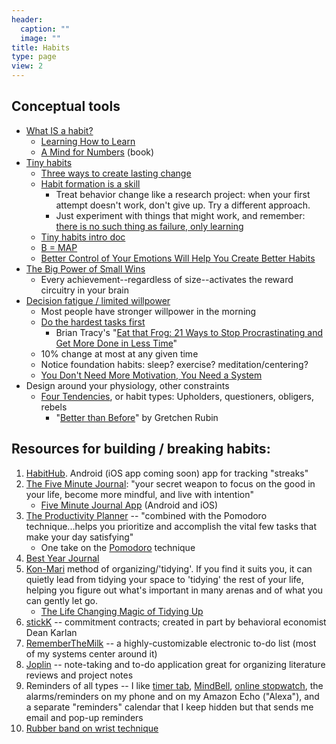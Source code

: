 ```yaml
---
header:
  caption: ""
  image: ""
title: Habits
type: page
view: 2
---
```


<H2>Conceptual tools</H2>
<ul>
 	<li><a href="https://www.coursera.org/lecture/learning-how-to-learn/zombies-everywhere-p7wRU">What IS a habit?</a>
<ul>
 	<li><a href="https://www.coursera.org/learn/learning-how-to-learn">Learning How to Learn</a></li>
 	<li><a href="https://barbaraoakley.com/books/a-mind-for-numbers/">A Mind for Numbers</a> (book)</li>
</ul>
</li>
 	<li><a href="https://www.tinyhabits.com/book">Tiny habits</a>
<ul>
 	<li><a href="https://vimeo.com/230535062/2c711c95f0">Three ways to create lasting change</a></li>
 	<li><a href="https://vimeo.com/230287351/21a8bb6b1c">Habit formation is a skill</a>
<ul>
 	<li>Treat behavior change like a research project: when your first attempt doesn't work, don't give up. Try a different approach.</li>
 	<li>Just experiment with things that might work, and remember: <a href="https://emilymcdowell.com/collections/prints/products/on-failure-art-print">there is no such thing as failure, only learning</a></li>
</ul>
</li>
 	<li><a href="https://docs.google.com/document/d/1syo7Eyhx4Hek-U51lrEFIEcDtonnB6-vZ-3n0FsnPjU/edit">Tiny habits intro doc</a></li>
  <li><a href="https://captology.stanford.edu/fogg-behavior-model">B = MAP</li>
  <li><a href="https://time.com/5756833/better-control-emotions-better-habits/">Better Control of Your Emotions Will Help You Create Better Habits</a></li>
</ul>
</li>
 	<li><a href="https://medium.com/swlh/the-big-power-of-small-wins-c7709c9e10af">The Big Power of Small Wins</a>
<ul>
 	<li>Every achievement--regardless of size--activates the reward circuitry in your brain</li>
</ul>
</li>
 	<li><a href="https://jamesclear.com/willpower-decision-fatigue">Decision fatigue / limited willpower</a>
<ul>
 	<li>Most people have stronger willpower in the morning</li>
 	<li><a href="https://www.briantracy.com/blog/time-management/the-truth-about-frogs/">Do the hardest tasks first</a>
<ul>
 	<li>Brian Tracy's "<a href="https://www.briantracy.com/catalog/eat-that-frog-3rd-edition">Eat that Frog: 21 Ways to Stop Procrastinating and Get More Done in Less Time</a>"</li>
</ul>
</li>
 	<li>10% change at most at any given time</li>
 	<li>Notice foundation habits: sleep? exercise? meditation/centering?</li>
 	<li><a href="https://forge.medium.com/you-dont-need-more-motivation-you-need-a-system-84f4bf12c4bb">You Don't Need More Motivation, You Need a System</a></li>
</ul>
</li>
 	<li>Design around your physiology, other constraints
<ul>
 	<li><a href="https://gretchenrubin.com/books/the-four-tendencies/intro/">Four Tendencies</a>, or habit types: Upholders, questioners, obligers, rebels
<ul>
 	<li>"<a href="https://gretchenrubin.com/books/better-than-before/about-the-book/">Better than Before</a>" by Gretchen Rubin</li>
</ul>
</li>
</ul>
</li>
</ul>
<H2>Resources for building / breaking habits:</H2>
<ol>
 	<li><a href="https://www.thehabithub.com/">HabitHub</a>. Android (iOS app coming soon) app for tracking "streaks"</li>
 	<li><a href="https://www.intelligentchange.com/products/the-five-minute-journal">The Five Minute Journal</a>: "your secret weapon to focus on the good in your life, become more mindful, and live with intention"
<ul>
 	<li><a href="https://www.intelligentchange.com/pages/five-minute-journal-app">Five Minute Journal App</a> (Android and iOS)</li>
</ul>
</li>
 	<li><a href="https://www.intelligentchange.com/products/the-productivity-planner">The Productivity Planner</a> -- "combined with the Pomodoro technique...helps you prioritize and accomplish the vital few tasks that make your day satisfying"
<ul>
 	<li>One take on the <a href="https://www.themuse.com/advice/take-it-from-someone-who-hates-productivity-hacksthe-pomodoro-technique-actually-works?_ke=eyJrbF9lbWFpbCI6ICJrYnV6YXJkQGdtYWlsLmNvbSIsICJrbF9jb21wYW55X2lkIjogIm5GRWUzUiJ9">Pomodoro</a> technique</li>
</ul>
  <li><a href="https://www.intelligentchange.com/products/best-year-journal-digital">Best Year Journal</a>
</li>
 	<li><a href="https://shop.konmari.com/pages/about">Kon-Mari</a> method of organizing/'tidying'. If you find it suits you, it can quietly lead from tidying your space to 'tidying' the rest of your life, helping you figure out what's important in many arenas and of what you can gently let go.
<ul>
 	<li><a href="https://shop.konmari.com/collections/books/products/the-life-changing-magic-of-tidying-up-1">The Life Changing Magic of Tidying Up</a></li>
</ul>
</li>
 	<li><a href="https://www.stickk.com/">stickK</a> -- commitment contracts; created in part by behavioral economist Dean Karlan</li>
 	<li><a href="https://www.rememberthemilk.com/">RememberTheMilk</a> -- a highly-customizable electronic to-do list (most of my systems center around it)</li>
 	<li><a href="https://joplinapp.org/">Joplin</a> -- note-taking and to-do application great for organizing literature reviews and project notes</li>
 	<li>Reminders of all types -- I like <a href="http://www.timer-tab.com/">timer tab</a>, <a href="https://play.google.com/store/apps/details?id=com.googlecode.mindbell">MindBell</a>, <a href="https://www.online-stopwatch.com/countdown/">online stopwatch</a>, the alarms/reminders on my phone and on my Amazon Echo ("Alexa"), and a separate "reminders" calendar that I keep hidden but that sends me email and pop-up reminders</li>
 	<li><a href="https://www.psychologytoday.com/us/blog/the-dance-connection/201010/unwanted-thoughts-snap-the-rubber-band">Rubber band on wrist technique</a></li>
</ol>